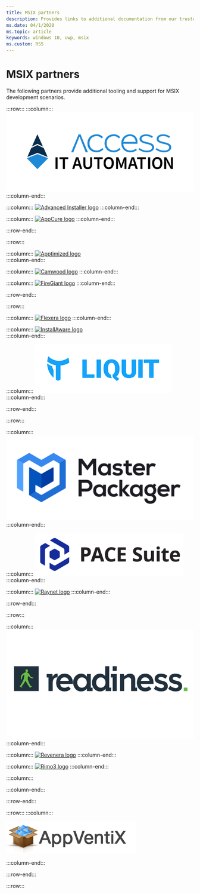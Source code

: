 ```yaml
---
title: MSIX partners
description: Provides links to additional documentation from our trusted partners on MSIX tooling and support.
ms.date: 04/1/2020
ms.topic: article
keywords: windows 10, uwp, msix
ms.custom: RS5
---
```


# MSIX partners

The following partners provide additional tooling and support for MSIX development scenarios.

:::row:::
    :::column:::
        [![Access IT Automation logo](images/AccessItItAutomationLogoRebranded.png)](http://info.accessitautomation.com/ty-evergreen-it-webinar-0)
    :::column-end:::

:::column:::
    [![Advanced Installer logo](images/AdvancedInstaller_Logo.png)](https://www.advancedinstaller.com/desktop-bridge)
:::column-end:::

:::column:::
    [![AppCure logo](images/AppCure-WB-fixed.png)](https://www.appcure.io/)
:::column-end:::

:::row-end:::

:::row:::


:::column:::
 	[![Apptimized logo](images/Apptimized_Logo.png)](https://apptimized.com/en/product/workspace/)  
:::column-end:::

:::column:::
    [![Camwood logo](images/Camwood_Logo_2.png)](https://camwood.com/application-services/)
:::column-end:::

:::column:::
    [![FireGiant logo](images/FireGiant_Logo.png)](https://www.firegiant.com/r/msix/)
:::column-end:::

:::row-end:::

:::row:::


:::column:::
    [![Flexera logo](images/Flexera_Logo.png)](https://www.flexera.com)
:::column-end:::

:::column:::
    [![InstallAware logo](images/installAware_logo.png)](https://www.installaware.com/msix.htm)    
:::column-end:::

:::column:::
    [![Liquit logo](images/liquit_logo.png)](https://www.liquit.com/msix-readiness/)
:::column-end:::

:::row-end:::

:::row:::

:::column:::
    [![Pace logo](images/MP_logo.png)](https://www.masterpackager.com/)
:::column-end:::

:::column:::
    [![Pace logo](images/PACE-suite-logos.png)](https://pacesuite.com/convert-exe-to-msix/)
:::column-end:::

:::column:::
    [![Raynet logo](images/RayPackStudio_Logo_offset.png)](https://raynet.de/en/msix/)
:::column-end:::

:::row-end:::

:::row:::


:::column:::
    [![Readiness logo](images/readiness-logo-offset.png)](https://applicationreadiness.com/)
:::column-end:::

:::column:::
    [![Revenera logo](images/Revenera_light.png)](https://community.flexera.com/t5/MSIX-Central/Get-Started-with-MSIX-and-InstallShield/ba-p/160126)
:::column-end:::

:::column:::
    [![Rimo3 logo](images/Rimo3_Logo.png)](https://www.rimo3.com/)
:::column-end:::

:::column:::

    
:::column-end:::

:::row-end:::

:::row:::
:::column:::

![App-V-Scheduler-logo2](media/partners/app-v-scheduler-logo2.png)

  
  
  
  
:::column-end:::

:::row-end:::

:::row:::

<!--
:::row:::
    :::column:::

    :::column:::
        <br>
    :::column-end:::
        ![Access IT Automation logo](images/AccessITAutomationLogoTransp.png)<br>
        [Learn more](http://info.accessitautomation.com/ty-evergreen-it-webinar-0)
    :::column-end:::

    :::column:::
        ![Advanced Installer logo](images/AdvancedInstaller_Logo.png)<br>
        [Learn more](https://www.advancedinstaller.com/desktop-bridge)
    :::column-end:::
    
    :::column:::
        ![appCure logo](images/AppCure-WB.png)<br>
        [Learn more)](https://www.appcure.io/)
    :::column-end:::
:::row-end:::

:::row:::
    :::column:::
        ![Camwood logo](images/Camwood_Logo_2.png)<br>
        [Learn more](http://camwood.com/windows-10/)
    :::column-end:::

    :::column:::
        ![Cloudhouse logo](images/CloudHouse_Logo.png)<br>
        [Learn more)](https://cloudhouse.com/msixpr)
    :::column-end:::
    
    :::column:::
        [!FireGiant logo](images/FireGiant_Logo.png)<br>
        [Learn more](https://www.firegiant.com/r/msix/)
    :::column-end:::
:::row-end:::

:::row:::
    :::column:::
        ![Flexera logo](images/Flexera_Logo.png)<br>
        [Learn more](https://www.flexera.com/company/news/press-releases/Flexera-Launches-Support-for-Microsofts-MSIX.html)
    :::column-end:::

    :::column:::
        ![installAware logo](images/installAware_logo.png)<br>
        [Learn more](https://www.installaware.com/msix.htm)
    :::column-end:::
    
    :::column:::
        [!Pace logo](images/Pace_Logo.png)<br>
        [Learn more](https://pacesuite.com/convert-exe-to-msix/)
    :::column-end:::
:::row-end:::

:::row:::
    :::column:::
        ![Raynet logo](images/RayPackStudio_Logo_offset.png)<br>
        [Learn more](https://raynet.de/en/msix/)
    :::column-end:::

    :::column:::
        ![Rimo3 logo](images/Rimo3_Logo.png)<br>
        [Learn more](https://www.rimo3.com/)
    :::column-end:::
:::row-end:::
-->




